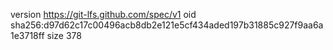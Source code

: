 version https://git-lfs.github.com/spec/v1
oid sha256:d97d62c17c00496acb8db2e121e5cf434aded197b31885c927f9aa6a1e3718ff
size 378
